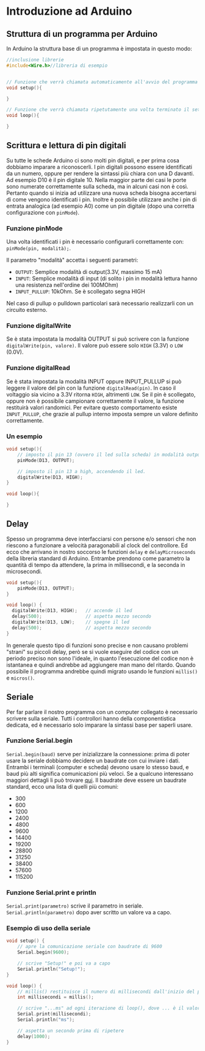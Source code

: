 # Introduzione ad Arduino

## Struttura di un programma per Arduino

In Arduino la struttura base di un programma è impostata in questo modo:
```cpp
//inclusione librerie
#include<Wire.h>//libreria di esempio


// Funzione che verrà chiamata automaticamente all'avvio del programma
void setup(){

}

// Funzione che verrà chiamata ripetutamente una volta terminato il setup
void loop(){

}

```

## Scrittura e lettura di pin digitali

Su tutte le schede Arduino ci sono molti pin digitali, e per prima cosa dobbiamo imparare a riconoscerli.
I pin digitali possono essere identificati da un numero, oppure per rendere la sintassi più chiara con una D davanti. Ad esempio D10 è il pin digitale 10. Nella maggior parte dei casi le porte sono numerate correttamente sulla scheda, ma in alcuni casi non è così. Pertanto quando si inizia ad utilizzare una nuova scheda bisogna accertarsi di come vengono identificati i pin.
Inoltre è possibile utilizzare anche i pin di entrata analogica (ad esempio A0) come un pin digitale (dopo una corretta configurazione con `pinMode`).


### Funzione pinMode
Una volta identificati i pin è necessario configurarli correttamente con: `pinMode(pin, modalità);`.

Il parametro "modalità" accetta i seguenti parametri:
- `OUTPUT`: Semplice modalità di output(3.3V, massimo 15 mA)
- `INPUT`: Semplice modalità di input (di solito i pin in modalità lettura hanno una resistenza nell'ordine dei 100MOhm)
- `INPUT_PULLUP`: 10kOhm. Se è scollegato segna HIGH

Nel caso di pullup o pulldown particolari sarà necessario realizzarli con un circuito esterno.

### Funzione digitalWrite

Se è stata impostata la modalità OUTPUT si può scrivere con la funzione `digitalWrite(pin, valore)`. Il valore può essere solo `HIGH` (3.3V) o `LOW` (0.0V).

### Funzione digitalRead

Se è stata impostata la modalità INPUT oppure INPUT_PULLUP si può leggere il valore del pin con la funzione `digitalRead(pin)`.
In caso il voltaggio sia vicino a 3.3V ritorna `HIGH`, altrimenti `LOW`.
Se il pin è scollegato, oppure non è possibile campionare correttamente il valore, la funzione restituirà valori randomici. Per evitare questo comportamento esiste `INPUT_PULLUP`, che grazie al pullup interno imposta sempre un valore definito correttamente.

### Un esempio

```cpp
void setup(){
	// imposto il pin 13 (ovvero il led sulla scheda) in modalità output
	pinMode(D13, OUTPUT);

	// imposto il pin 13 a high, accendendo il led.
	digitalWrite(D13, HIGH);
}

void loop(){

}
```

## Delay
Spesso un programma deve interfacciarsi con persone e/o sensori che non riescono a funzionare a velocità paragonabili al clock del controllore. Ed ecco che arrivano in nostro soccorso le funzioni `delay` e `delayMicroseconds` della libreria standard di Arduino. Entrambe prendono come parametro la quantità di tempo da attendere, la prima in millisecondi, e la seconda in microsecondi.
```cpp
void setup(){
	pinMode(D13, OUTPUT);
}

void loop() {
  digitalWrite(D13, HIGH);   // accende il led
  delay(500);                // aspetta mezzo secondo
  digitalWrite(D13, LOW);    // spegne il led
  delay(500);                // aspetta mezzo secondo
}
```
In generale questo tipo di funzioni sono precise e non causano problemi "strani" su piccoli delay, però se si vuole eseguire del codice con un periodo preciso non sono l'ideale, in quanto l'esecuzione del codice non è istantanea e quindi andrebbe ad aggiungere man mano del ritardo. Quando possibile il programma andrebbe quindi migrato usando le funzioni `millis()` e `micros()`.

## Seriale

Per far parlare il nostro programma con un computer collegato è necessario scrivere sulla seriale.
Tutti i controllori hanno della componentistica dedicata, ed è necessario solo imparare la sintassi base per saperli usare.

### Funzione Serial.begin
`Serial.begin(baud)` serve per inizializzare la connessione: prima di poter usare la seriale dobbiamo decidere un baudrate con cui inviare i dati.
Entrambi i terminali (computer e scheda) devono usare lo stesso baud, e baud più alti significa comunicazioni più veloci. Se a qualcuno interessano maggiori dettagli li può trovare [qui](https://www.arduino.cc/reference/en/language/functions/communication/serial/begin/). Il baudrate deve essere un baudrate standard, ecco una lista di quelli più comuni:

- 300
- 600
- 1200
- 2400
- 4800
- 9600
- 14400
- 19200
- 28800
- 31250
- 38400
- 57600
- 115200

### Funzione Serial.print e println
`Serial.print(parametro)` scrive il parametro in seriale. `Serial.println(parametro)` dopo aver scritto un valore va a capo.

### Esempio di uso della seriale
```cpp
void setup() {
	// apre la comunicazione seriale con baudrate di 9600
	Serial.begin(9600);

	// scrive "Setup!" e poi va a capo
	Serial.println("Setup!");
}

void loop() {
	// millis() restituisce il numero di millisecondi dall'inizio del programma
	int millisecondi = millis();

	// scrive "...ms" ad ogni iterazione di loop(), dove ... è il valore ottenuto qui sopra
	Serial.print(millisecondi);
	Serial.println("ms");

	// aspetta un secondo prima di ripetere
	delay(1000);
}
```
